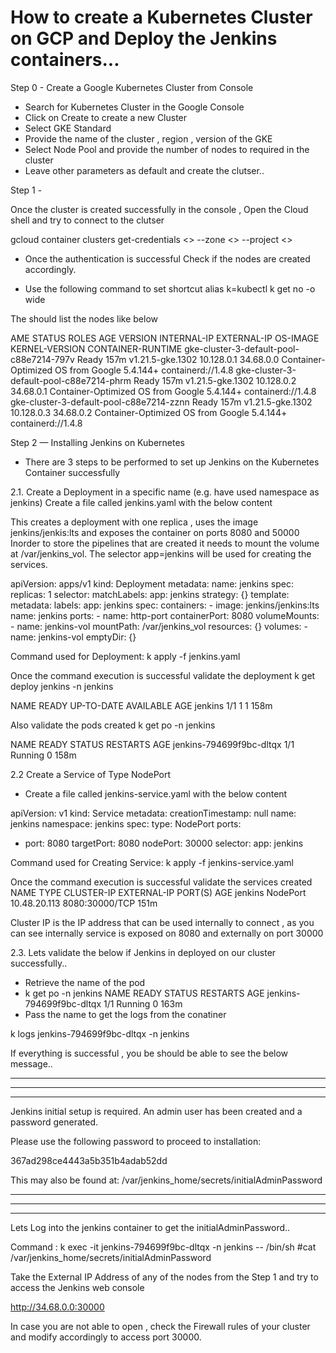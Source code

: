 # How to create a Kubernetes Cluster on GCP and Deploy the Jenkins containers...

Step 0 - Create a Google Kubernetes Cluster from Console
- Search for Kubernetes Cluster in the Google Console
- Click on Create to create a new Cluster 
- Select GKE Standard 
- Provide the name of the cluster , region , version of the GKE
- Select Node Pool and provide the number of nodes to required in the cluster
- Leave other parameters as default and create the clutser..

Step 1 - 

Once the cluster is created successfully in the console ,  Open the Cloud shell and try to connect to the clutser

gcloud container clusters get-credentials <<Name of the clutsre>> --zone <<Zone>> --project <<Name of the project>>

- Once the authentication is successful 
Check if the nodes are created accordingly.

- Use the following command to set shortcut 
alias k=kubectl
k get no -o wide

The should list the nodes like below

AME                                       STATUS   ROLES    AGE    VERSION            INTERNAL-IP   EXTERNAL-IP     OS-IMAGE                             KERNEL-VERSION   CONTAINER-RUNTIME
gke-cluster-3-default-pool-c88e7214-797v   Ready    <none>   157m   v1.21.5-gke.1302   10.128.0.1   34.68.0.0     Container-Optimized OS from Google   5.4.144+         containerd://1.4.8
gke-cluster-3-default-pool-c88e7214-phrm   Ready    <none>   157m   v1.21.5-gke.1302   10.128.0.2   34.68.0.1     Container-Optimized OS from Google   5.4.144+         containerd://1.4.8
gke-cluster-3-default-pool-c88e7214-zznn   Ready    <none>   157m   v1.21.5-gke.1302   10.128.0.3   34.68.0.2     Container-Optimized OS from Google   5.4.144+         containerd://1.4.8


Step 2 — Installing Jenkins on Kubernetes
- There are 3 steps to be performed to set up Jenkins on the Kubernetes Container successfully

2.1. Create a Deployment in a specific name (e.g. have used namespace as jenkins)
Create a file called jenkins.yaml with the below content 

This creates a deployment with one replica , uses the image jenkins/jenkis:lts and exposes the container on ports 8080 and 50000
Inorder to store the pipelines that are created it needs to mount the volume at /var/jenkins_vol. The selector app=jenkins will be used for creating the services.

apiVersion: apps/v1
kind: Deployment
metadata:
  name: jenkins
spec:
  replicas: 1
  selector:
    matchLabels:
      app: jenkins
  strategy: {}
  template:
    metadata:
      labels:
        app: jenkins
    spec:
      containers:
      - image: jenkins/jenkins:lts
        name: jenkins
        ports:
        - name: http-port
          containerPort: 8080
        volumeMounts:
        - name: jenkins-vol
          mountPath: /var/jenkins_vol
        resources: {}
      volumes:
      - name: jenkins-vol
        emptyDir: {}
        
Command used for Deployment:
k apply -f jenkins.yaml

Once the command execution is successful validate the deployment 
k get deploy jenkins -n jenkins 

NAME      READY   UP-TO-DATE   AVAILABLE   AGE
jenkins   1/1     1            1           158m

Also validate the pods created
k get po -n jenkins

NAME                       READY   STATUS    RESTARTS   AGE
jenkins-794699f9bc-dltqx   1/1     Running   0          158m


2.2 Create a Service of Type NodePort
- Create a file called jenkins-service.yaml with the below content 

apiVersion: v1
kind: Service
metadata:
  creationTimestamp: null
  name: jenkins
  namespace: jenkins
spec:
  type: NodePort
  ports:
  - port: 8080
    targetPort: 8080
    nodePort: 30000
  selector:
    app: jenkins
   
Command used for Creating Service:
k apply -f jenkins-service.yaml

Once the command execution is successful validate the services created
NAME      TYPE       CLUSTER-IP     EXTERNAL-IP   PORT(S)          AGE
jenkins   NodePort   10.48.20.113   <none>        8080:30000/TCP   151m

Cluster IP is the IP address that can be used internally to connect , as you can see internally service is exposed on 8080 and externally on port 30000

2.3. Lets validate the below if Jenkins in deployed on our cluster successfully..

- Retrieve the name of the pod 
- k get po -n jenkins
NAME                       READY   STATUS    RESTARTS   AGE
jenkins-794699f9bc-dltqx   1/1     Running   0          163m
- Pass the name to get the logs from the conatiner

k logs jenkins-794699f9bc-dltqx -n jenkins

If everything is successful , you be should be able to see the below message..

************************************************************
*************************************************************
*************************************************************

Jenkins initial setup is required. An admin user has been created and a password generated.

Please use the following password to proceed to installation:

367ad298ce4443a5b351b4adab52dd

This may also be found at: /var/jenkins_home/secrets/initialAdminPassword

*************************************************************
*************************************************************
*************************************************************

Lets Log into the jenkins container to get the initialAdminPassword..

Command : 
k exec -it jenkins-794699f9bc-dltqx -n jenkins -- /bin/sh
#cat /var/jenkins_home/secrets/initialAdminPassword

Take the External IP Address of any of the nodes from the Step 1 and try to access the Jenkins web console

http://34.68.0.0:30000

In case you are not able to open , check the Firewall rules of your cluster and modify accordingly to access port 30000.










   


